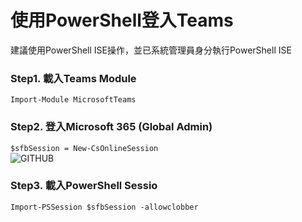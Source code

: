 # **使用PowerShell登入Teams**

建議使用PowerShell ISE操作，並已系統管理員身分執行PowerShell ISE

### **Step1. 載入Teams Module**<br>
```Import-Module MicrosoftTeams```<br>
### **Step2. 登入Microsoft 365 (Global Admin)**<br>
```$sfbSession = New-CsOnlineSession```<br>
![GITHUB](image/image1.jpg "Connect Microsoft 365")<br>
### **Step3. 載入PowerShell Sessio**<br>
```Import-PSSession $sfbSession -allowclobber```<br>

